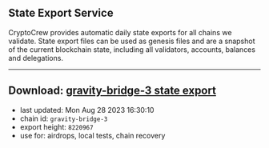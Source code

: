 ## State Export Service
CryptoCrew provides automatic daily state exports for all chains we validate. State export files can be used as genesis files and are a snapshot of the current blockchain state, including all validators, accounts, balances and delegations.

---
**Download: [gravity-bridge-3 state export](https://dl.ccvalidators.com/SERVICE/gravitybridge/gravity-bridge-3_export_8220967.json)**
---

- last updated: Mon Aug 28 2023 16:30:10
- chain id: `gravity-bridge-3`
- export height: `8220967`
- use for: airdrops, local tests, chain recovery
